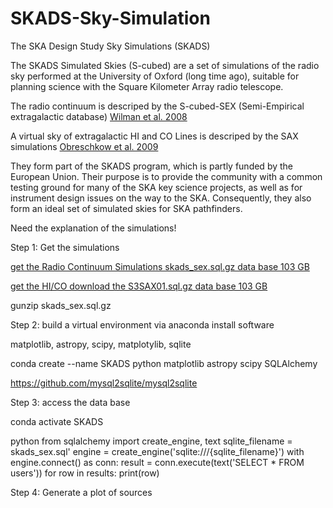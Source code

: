 # SKADS-Sky-Simulation

The SKA Design Study Sky Simulations (SKADS)

The SKADS Simulated Skies (S-cubed) are a set of simulations of the radio sky performed at the
University of Oxford (long time ago), suitable for planning science with the Square Kilometer 
Array radio telescope.

The radio continuum is descriped by the S-cubed-SEX (Semi-Empirical extragalactic database) 
[Wilman et al. 2008](https://academic.oup.com/mnras/article/388/3/1335/956611)

A virtual sky of extragalactic HI and CO Lines is descriped by the SAX simulations
[Obreschkow et al. 2009](https://iopscience.iop.org/article/10.1088/0004-637X/703/2/1890)


They form part of the SKADS program, which is partly funded by the European Union.
Their purpose is to provide the community with a common testing ground for many of the SKA key
science projects, as well as for instrument design issues on the way to the SKA. Consequently, they
also form an ideal set of simulated skies for SKA pathfinders.

Need the explanation of the simulations!


Step 1: Get the simulations

[get the Radio Continuum Simulations skads_sex.sql.gz data base 103 GB](http://ftp.mpifr-bonn.mpg.de/s-cubed/skads_sex.sql.gz)

[get the HI/CO download the S3SAX01.sql.gz data base 103 GB](http://ftp.mpifr-bonn.mpg.de/s-cubed/S3SAX01.sql.gz)

gunzip skads_sex.sql.gz

Step 2: build a virtual environment via anaconda
install software

matplotlib, astropy, scipy, matplotylib, sqlite

conda create --name SKADS python matplotlib astropy scipy SQLAlchemy

https://github.com/mysql2sqlite/mysql2sqlite

Step 3: access the data base

conda activate SKADS

python
from sqlalchemy import create_engine, text
sqlite_filename = skads_sex.sql'
engine = create_engine('sqlite:///{sqlite_filename}')
with engine.connect() as conn:
  result = conn.execute(text('SELECT * FROM users'))
  for row in results:
    print(row)


Step 4: Generate a plot of sources


